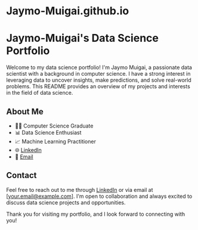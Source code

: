 # Jaymo-Muigai.github.io
# Jaymo-Muigai's Data Science Portfolio

Welcome to my data science portfolio! I'm Jaymo Muigai, a passionate data scientist with a background in computer science. I have a strong interest in leveraging data to uncover insights, make predictions, and solve real-world problems. This README provides an overview of my projects and interests in the field of data science.

## About Me

- 👨‍🎓 Computer Science Graduate
- 📊 Data Science Enthusiast
- 📈 Machine Learning Practitioner
- 🌐 [LinkedIn](https://www.linkedin.com/in/james-muigai/)
- 📧 [Email](jaymo.muigai.k@gmail.com)

## Contact

Feel free to reach out to me through [LinkedIn](https://www.linkedin.com/in/your-linkedin-profile/) or via email at [your.email@example.com]. I'm open to collaboration and always excited to discuss data science projects and opportunities.

Thank you for visiting my portfolio, and I look forward to connecting with you!
